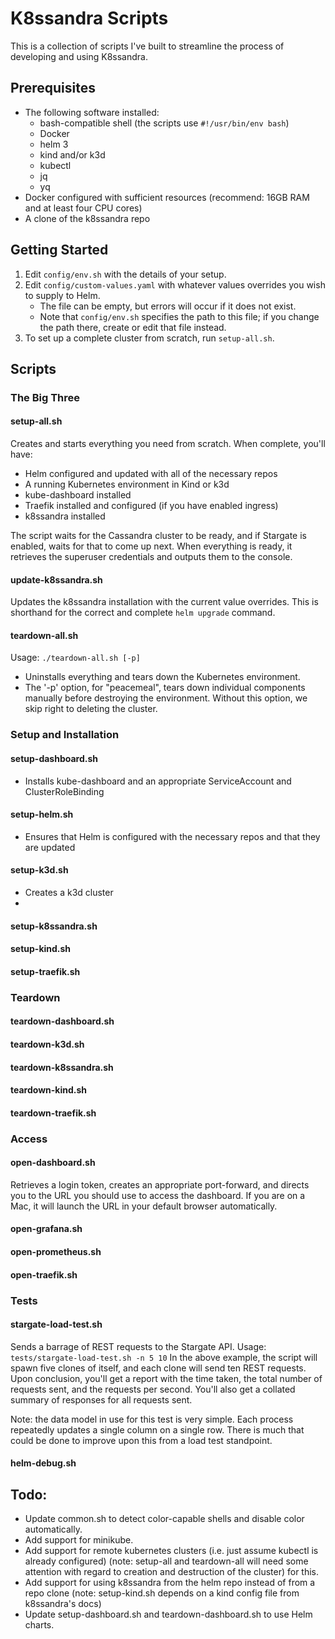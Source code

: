# K8ssandra Scripts

This is a collection of scripts I've built to streamline the process of developing and using K8ssandra.

## Prerequisites
* The following software installed:
   * bash-compatible shell (the scripts use `#!/usr/bin/env bash`)
   * Docker
   * helm 3
   * kind and/or k3d
   * kubectl
   * jq
   * yq
* Docker configured with sufficient resources (recommend: 16GB RAM and at least four CPU cores)
* A clone of the k8ssandra repo

## Getting Started

1. Edit `config/env.sh` with the details of your setup.
2. Edit `config/custom-values.yaml` with whatever values overrides you wish to supply to Helm.
   * The file can be empty, but errors will occur if it does not exist.
   * Note that `config/env.sh` specifies the path to this file; if you change the path there, create or edit that file instead.
3. To set up a complete cluster from scratch, run `setup-all.sh`.

## Scripts

### The Big Three
#### setup-all.sh
Creates and starts everything you need from scratch. When complete, you'll have:
* Helm configured and updated with all of the necessary repos
* A running Kubernetes environment in Kind or k3d
* kube-dashboard installed
* Traefik installed and configured (if you have enabled ingress)
* k8ssandra installed

The script waits for the Cassandra cluster to be ready, and if Stargate is enabled, waits for that to come up next. When everything is ready, it retrieves the 
superuser credentials and outputs them to the console.

#### update-k8ssandra.sh
Updates the k8ssandra installation with the current value overrides. This is shorthand for the correct and complete `helm upgrade` command.

#### teardown-all.sh
Usage: `./teardown-all.sh [-p]`
* Uninstalls everything and tears down the Kubernetes environment.
* The '-p' option, for "peacemeal", tears down individual components manually before destroying the environment. Without this option, we skip right to deleting
  the cluster.


### Setup and Installation
#### setup-dashboard.sh
* Installs kube-dashboard and an appropriate ServiceAccount and ClusterRoleBinding

#### setup-helm.sh
* Ensures that Helm is configured with the necessary repos and that they are updated

#### setup-k3d.sh
* Creates a k3d cluster
* 

#### setup-k8ssandra.sh
#### setup-kind.sh
#### setup-traefik.sh

### Teardown
#### teardown-dashboard.sh
#### teardown-k3d.sh
#### teardown-k8ssandra.sh
#### teardown-kind.sh
#### teardown-traefik.sh

### Access
#### open-dashboard.sh
Retrieves a login token, creates an appropriate port-forward, and directs you to the URL you should use to access the dashboard. If you are on a Mac, it will
launch the URL in your default browser automatically.

#### open-grafana.sh
#### open-prometheus.sh
#### open-traefik.sh

### Tests
#### stargate-load-test.sh
Sends a barrage of REST requests to the Stargate API. 
Usage: `tests/stargate-load-test.sh -n 5 10`
In the above example, the script will spawn five clones of itself, and each clone will send ten REST requests. Upon conclusion, you'll get a report with the 
time taken, the total number of requests sent, and the requests per second. You'll also get a collated summary of responses for all requests sent. 

Note: the data model in use for this test is very simple. Each process repeatedly updates a single column on a single row. There is much that could be done to 
improve upon this from a load test standpoint.

#### helm-debug.sh


## Todo:
* Update common.sh to detect color-capable shells and disable color automatically.
* Add support for minikube.
* Add support for remote kubernetes clusters (i.e. just assume kubectl is already configured) (note: setup-all and teardown-all will need some attention with 
  regard to creation and destruction of the cluster) for this.
* Add support for using k8ssandra from the helm repo instead of from a repo clone (note: setup-kind.sh depends on a kind config file from k8ssandra's docs)
* Update setup-dashboard.sh and teardown-dashboard.sh to use Helm charts.
